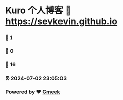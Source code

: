 # Kuro 个人博客 :link: https://sevkevin.github.io 
### :page_facing_up: [1](https://sevkevin.github.io/tag.html) 
### :speech_balloon: 0 
### :hibiscus: 16 
### :alarm_clock: 2024-07-02 23:05:03 
### Powered by :heart: [Gmeek](https://github.com/Meekdai/Gmeek)
